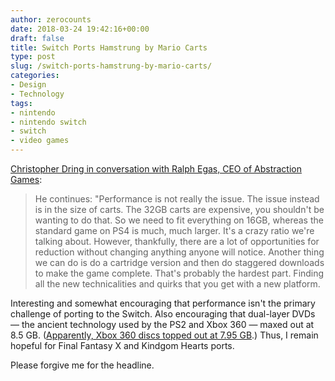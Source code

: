 ```yaml
---
author: zerocounts
date: 2018-03-24 19:42:16+00:00
draft: false
title: Switch Ports Hamstrung by Mario Carts
type: post
slug: /switch-ports-hamstrung-by-mario-carts/
categories:
- Design
- Technology
tags:
- nintendo
- nintendo switch
- switch
- video games
---
```


[Christopher Dring in conversation with Ralph Egas, CEO of Abstraction Games](https://www.gamesindustry.biz/articles/2018-03-21-how-they-got-ark-survival-evolved-working-on-switch):

> He continues: "Performance is not really the issue. The issue instead is in the size of carts. The 32GB carts are expensive, you shouldn't be wanting to do that. So we need to fit everything on 16GB, whereas the standard game on PS4 is much, much larger. It's a crazy ratio we're talking about. However, thankfully, there are a lot of opportunities for reduction without changing anything anyone will notice. Another thing we can do is do a cartridge version and then do staggered downloads to make the game complete. That's probably the hardest part. Finding all the new technicalities and quirks that you get with a new platform.

Interesting and somewhat encouraging that performance isn't the primary challenge of porting to the Switch. Also encouraging that dual-layer DVDs — the ancient technology used by the PS2 and Xbox 360 — maxed out at 8.5 GB. ([Apparently, Xbox 360 discs topped out at 7.95 GB](http://techland.time.com/2011/03/30/new-disc-format-for-xbox-360-adds-1-gb-still-no-match-for-blu-ray/).) Thus, I remain hopeful for Final Fantasy X and Kindgom Hearts ports.

Please forgive me for the headline.
